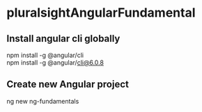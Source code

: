 # pluralsightAngularFundamental

## Install angular cli globally
npm install -g @angular/cli    
npm install -g @angular/cli@6.0.8  

## Create new Angular project
ng new ng-fundamentals

